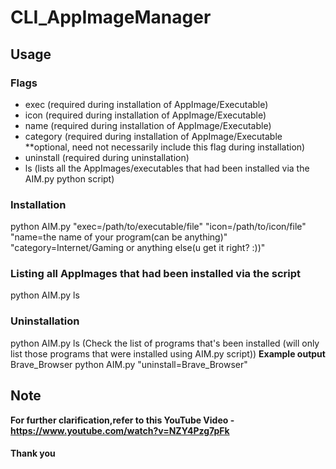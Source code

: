 # CLI_AppImageManager

## Usage

### Flags

* exec (required during installation of AppImage/Executable)
* icon (required during installation of AppImage/Executable)
* name (required during installation of AppImage/Executable)
* category (required during installation of AppImage/Executable **optional, need not necessarily include this flag during installation)
* uninstall (required during uninstallation)
* ls (lists all the AppImages/executables that had been installed via the AIM.py python script)

### Installation
python AIM.py "exec=/path/to/executable/file" "icon=/path/to/icon/file" "name=the name of your program(can be anything)" "category=Internet/Gaming or anything else(u get it right? :))"
### Listing all AppImages that had been installed via the script
python AIM.py ls
### Uninstallation
python AIM.py ls
(Check the list of programs that's been installed (will only list those programs that were installed using AIM.py script))
**Example output**
Brave_Browser
python AIM.py "uninstall=Brave_Browser"
## Note
**For further clarification,refer to this YouTube Video - https://www.youtube.com/watch?v=NZY4Pzg7pFk**

#### Thank you

